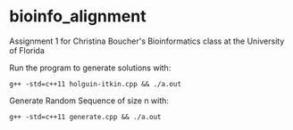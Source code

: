 # bioinfo_alignment
Assignment 1 for Christina Boucher's Bioinformatics class at the University of Florida

Run the program to generate solutions with:

```g++ -std=c++11 holguin-itkin.cpp && ./a.out```

Generate Random Sequence of size n with:

```g++ -std=c++11 generate.cpp && ./a.out```